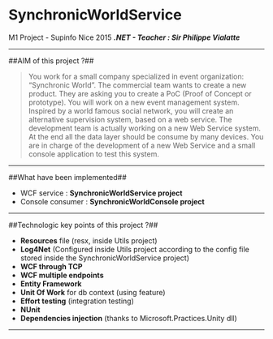 SynchronicWorldService
======================

M1 Project - Supinfo Nice 2015
***.NET - Teacher : Sir Philippe Vialatte***

* * *
##AIM of this project ?##
>You work for a small company specialized in event organization: “Synchronic World”. The commercial team wants to create a new product. They are asking you to create a PoC (Proof of Concept or prototype).
You will work on a new event management system. Inspired by a world famous social network, you will create an alternative supervision system, based on a web service.
The development team is actually working on a new Web Service system. At the end all the data layer should be consume by many devices.
You are in charge of the development of a new Web Service and a small console application to test this system.

* * *
##What have been implemented##
* WCF service : **SynchronicWorldService project**
* Console consumer : **SynchronicWorldConsole project**

* * *
##Technologic key points of this project ?##
* **Resources** file (resx, inside Utils project)
* **Log4Net** (Configured inside Utils project according to the config file stored inside the SynchronicWorldService project)
* **WCF through TCP**
* **WCF multiple endpoints**
* **Entity Framework**
* **Unit Of Work** for db context (using feature)
* **Effort testing** (integration testing)
* **NUnit**
* **Dependencies injection** (thanks to Microsoft.Practices.Unity dll)

* * *




